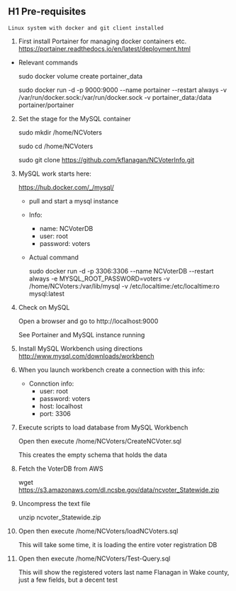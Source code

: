 
## H1 Pre-requisites

    Linux system with docker and git client installed




1. First install Portainer for managing docker containers etc.
https://portainer.readthedocs.io/en/latest/deployment.html
- Relevant commands


	sudo docker volume create portainer_data

	sudo docker run -d -p 9000:9000 --name portainer --restart always -v /var/run/docker.sock:/var/run/docker.sock -v portainer_data:/data portainer/portainer


2. Set the stage for the MySQL container


      sudo mkdir /home/NCVoters
  
      sudo cd /home/NCVoters
  
      sudo git clone https://github.com/kflanagan/NCVoterInfo.git


3. MySQL work starts here:

    https://hub.docker.com/_/mysql/

    -  pull and start a mysql instance 
      - Info:  
        - name: NCVoterDB
        - user: root
        - password: voters
    
    - Actual command


      sudo docker run -d -p 3306:3306 --name NCVoterDB --restart always -e MYSQL_ROOT_PASSWORD=voters -v /home/NCVoters:/var/lib/mysql -v /etc/localtime:/etc/localtime:ro mysql:latest


4.  Check on MySQL 
    
    Open a browser and go to http://localhost:9000

    See Portainer and MySQL instance running

5. Install MySQL Workbench using directions  http://www.mysql.com/downloads/workbench


6. When you launch workbench create a connection with this info:
   - Connction info:
      - user: root
      - password: voters
      - host: localhost
      - port: 3306


7. Execute scripts to load database from MySQL Workbench

    Open then execute  /home/NCVoters/CreateNCVoter.sql

      This creates the empty schema that holds the data

8. Fetch the VoterDB from AWS

    wget https://s3.amazonaws.com/dl.ncsbe.gov/data/ncvoter_Statewide.zip

9. Uncompress the text file

    unzip ncvoter_Statewide.zip

10. Open then execute /home/NCVoters/loadNCVoters.sql

    This will take some time, it is loading the entire voter registration DB


11. Open then execute  /home/NCVoters/Test-Query.sql

    This will show the registered voters last name Flanagan in Wake county, just a few fields, but a decent test
